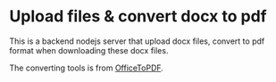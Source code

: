 Upload files & convert docx to pdf
=========

This is a backend nodejs server that upload docx files, convert to pdf format when downloading these docx files.

The converting tools is from [OfficeToPDF](https://github.com/cognidox/OfficeToPDF).